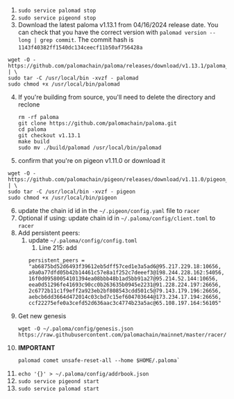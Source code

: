 1. `sudo service palomad stop`
2. `sudo service pigeond stop`
3. Download the latest paloma v1.13.1 from 04/16/2024 release date. You can check that you have the correct version with `palomad version --long | grep commit`. The commit hash is `1143f40382ff1540dc134ceecf11b50af756428a`
  ```shell
  wget -O - https://github.com/palomachain/paloma/releases/download/v1.13.1/paloma_Linux_x86_64.tar.gz  | \
  sudo tar -C /usr/local/bin -xvzf - palomad 
  sudo chmod +x /usr/local/bin/palomad
  ```
4. If you're building from source, you'll need to delete the directory and reclone
   ```shell
   rm -rf paloma
   git clone https://github.com/palomachain/paloma.git
   cd paloma
   git checkout v1.13.1
   make build
   sudo mv ./build/palomad /usr/local/bin/palomad
   ```
5. confirm that you're on pigeon v1.11.0 or download it
  ```shell
  wget -O - https://github.com/palomachain/pigeon/releases/download/v1.11.0/pigeon_Linux_x86_64.tar.gz  | \
  sudo tar -C /usr/local/bin -xvzf - pigeon
  sudo chmod +x /usr/local/bin/pigeon
  ```
6. update the chain id id in the `~/.pigeon/config.yaml` file to `racer` 
7. Optional if using: update chain id in `~/.paloma/config/client.toml` to `racer`
8. Add persistent peers: 
    1. update `~/.paloma/config/config.toml`
        1. Line 215: add  
        ```
        persistent_peers = "ab6875bd52d6493f39612eb5dff57ced1e3a5ad6@95.217.229.18:10656, a9a0a77dfd05b42b14461c57e8a1f252c7deeef3@198.244.228.162:54056, 16f0d09580054101394ea08bbb48b1ad5bb91a27@95.214.52.144:10656, eea0d51296fe41693c90cc0b263635b0945e2231@91.228.224.197:26656, 2c6772b11c1f9eff2a923eb2bf808543cdd501c5@79.143.179.196:26656, aebcb6dd3664d472014c03cbd7c15ef604703644@173.234.17.194:26656, ccf22275efe0a3cefd52d636aac3c4774b23a5ac@65.108.197.164:56105"
        ```
9. Get new genesis
     ```shell
     wget -O ~/.paloma/config/genesis.json https://raw.githubusercontent.com/palomachain/mainnet/master/racer/genesis.json
    ```
10. **IMPORTANT** 
     ```shell
    palomad comet unsafe-reset-all --home $HOME/.paloma`
    ```
11.  `echo '{}' > ~/.paloma/config/addrbook.json`
12.  `sudo service pigeond start`
13.  `sudo service palomad start`
